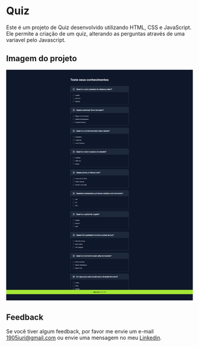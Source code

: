 
# Quiz

Este é um projeto de Quiz desenvolvido utilizando HTML, CSS e JavaScript. Ele permite a criação de um quiz, alterando as perguntas através de uma variavel pelo Javascript.


## Imagem do projeto

![Imagem do projeto.](https://github.com/iuricontarelli/nlw-quiz/blob/main/src/screencapture.PNG)


## Feedback

Se você tiver algum feedback, por favor me envie um e-mail 1905iuri@gmail.com ou envie uma mensagem no meu [Linkedin](https://www.linkedin.com/in/iuricontarelli/).

